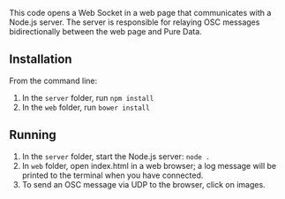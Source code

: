 This code opens a Web Socket in a web page that communicates with a Node.js server.
The server is responsible for relaying OSC messages bidirectionally between the web page and Pure Data.

## Installation

From the command line:
1. In the <code>server</code> folder, run <code>npm install</code>
2. In the <code>web</code> folder, run <code>bower install</code>

## Running

1. In the <code>server</code> folder, start the Node.js server: <code>node .</code>
2. In <code>web</code> folder, open index.html in a web browser; a log message will be printed to the terminal when you have connected.
3. To send an OSC message via UDP to the browser, click on images.
